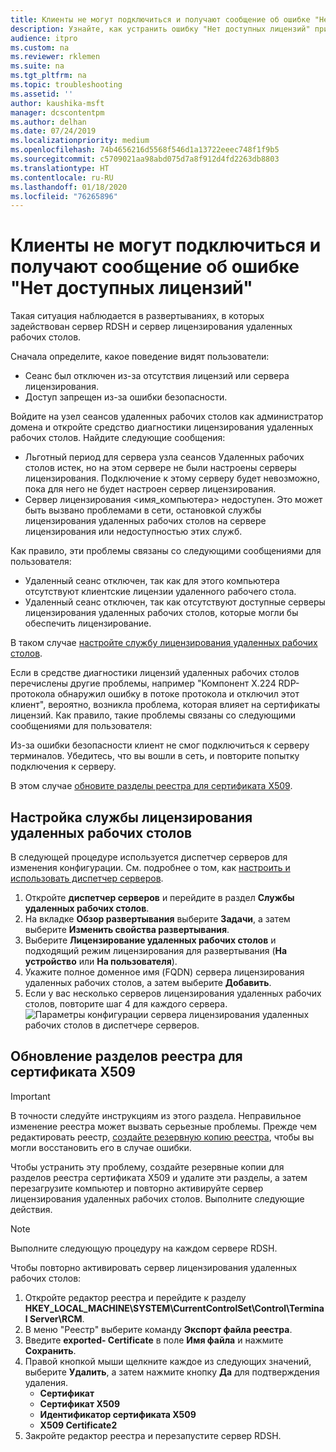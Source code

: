 ```yaml
---
title: Клиенты не могут подключиться и получают сообщение об ошибке "Нет доступных лицензий"
description: Узнайте, как устранить ошибку "Нет доступных лицензий" при подключении к удаленному рабочему столу.
audience: itpro
ms.custom: na
ms.reviewer: rklemen
ms.suite: na
ms.tgt_pltfrm: na
ms.topic: troubleshooting
ms.assetid: ''
author: kaushika-msft
manager: dcscontentpm
ms.author: delhan
ms.date: 07/24/2019
ms.localizationpriority: medium
ms.openlocfilehash: 74b4656216d5568f546d1a13722eeec748f1f9b5
ms.sourcegitcommit: c5709021aa98abd075d7a8f912d4fd2263db8803
ms.translationtype: HT
ms.contentlocale: ru-RU
ms.lasthandoff: 01/18/2020
ms.locfileid: "76265896"
---
```

# <a name="clients-cant-connect-and-see-no-licenses-available-error"></a>Клиенты не могут подключиться и получают сообщение об ошибке "Нет доступных лицензий"

Такая ситуация наблюдается в развертываниях, в которых задействован сервер RDSH и сервер лицензирования удаленных рабочих столов.

Сначала определите, какое поведение видят пользователи:

- Сеанс был отключен из-за отсутствия лицензий или сервера лицензирования.
- Доступ запрещен из-за ошибки безопасности.

Войдите на узел сеансов удаленных рабочих столов как администратор домена и откройте средство диагностики лицензирования удаленных рабочих столов. Найдите следующие сообщения:

  - Льготный период для сервера узла сеансов Удаленных рабочих столов истек, но на этом сервере не были настроены серверы лицензирования. Подключение к этому серверу будет невозможно, пока для него не будет настроен сервер лицензирования.
  - Сервер лицензирования \<имя_компьютера\> недоступен. Это может быть вызвано проблемами в сети, остановкой службы лицензирования удаленных рабочих столов на сервере лицензирования или недоступностью этих служб.

Как правило, эти проблемы связаны со следующими сообщениями для пользователя:

  - Удаленный сеанс отключен, так как для этого компьютера отсутствуют клиентские лицензии удаленного рабочего стола.
  - Удаленный сеанс отключен, так как отсутствуют доступные серверы лицензирования удаленных рабочих столов, которые могли бы обеспечить лицензирование.

В таком случае [настройте службу лицензирования удаленных рабочих столов](#configure-the-rd-licensing-service).

Если в средстве диагностики лицензий удаленных рабочих столов перечислены другие проблемы, например "Компонент X.224 RDP-протокола обнаружил ошибку в потоке протокола и отключил этот клиент", вероятно, возникла проблема, которая влияет на сертификаты лицензий. Как правило, такие проблемы связаны со следующими сообщениями для пользователя:

Из-за ошибки безопасности клиент не смог подключиться к серверу терминалов. Убедитесь, что вы вошли в сеть, и повторите попытку подключения к серверу.

В этом случае [обновите разделы реестра для сертификата X509](#refresh-the-x509-certificate-registry-keys).

## <a name="configure-the-rd-licensing-service"></a>Настройка службы лицензирования удаленных рабочих столов

В следующей процедуре используется диспетчер серверов для изменения конфигурации. См. подробнее о том, как [настроить и использовать диспетчер серверов](../../../administration/server-manager/server-manager.md).

1. Откройте **диспетчер серверов** и перейдите в раздел **Службы удаленных рабочих столов**.
2. На вкладке **Обзор развертывания** выберите **Задачи**, а затем выберите **Изменить свойства развертывания**.
3. Выберите **Лицензирование удаленных рабочих столов** и подходящий режим лицензирования для развертывания (**На устройство** или **На пользователя**).
4. Укажите полное доменное имя (FQDN) сервера лицензирования удаленных рабочих столов, а затем выберите **Добавить**.
5. Если у вас несколько серверов лицензирования удаленных рабочих столов, повторите шаг 4 для каждого сервера. 
    ![Параметры конфигурации сервера лицензирования удаленных рабочих столов в диспетчере серверов.](../media/troubleshoot-remote-desktop-connections/RDLicensing_Configure.png)

## <a name="refresh-the-x509-certificate-registry-keys"></a>Обновление разделов реестра для сертификата X509

> [!IMPORTANT]  
> В точности следуйте инструкциям из этого раздела. Неправильное изменение реестра может вызвать серьезные проблемы. Прежде чем редактировать реестр, [создайте резервную копию реестра](https://support.microsoft.com/help/322756), чтобы вы могли восстановить его в случае ошибки.

Чтобы устранить эту проблему, создайте резервные копии для разделов реестра сертификата X509 и удалите эти разделы, а затем перезагрузите компьютер и повторно активируйте сервер лицензирования удаленных рабочих столов. Выполните следующие действия.

> [!NOTE]
> Выполните следующую процедуру на каждом сервере RDSH.

Чтобы повторно активировать сервер лицензирования удаленных рабочих столов:

1. Откройте редактор реестра и перейдите к разделу **HKEY\_LOCAL\_MACHINE\\SYSTEM\\CurrentControlSet\\Control\\Terminal Server\\RCM**.
2. В меню "Реестр" выберите команду **Экспорт файла реестра**.
3. Введите **exported- Certificate** в поле **Имя файла** и нажмите **Сохранить**.
4. Правой кнопкой мыши щелкните каждое из следующих значений, выберите **Удалить**, а затем нажмите кнопку **Да** для подтверждения удаления.  
      - **Сертификат**
      - **Сертификат X509**
      - **Идентификатор сертификата X509**
      - **X509 Certificate2**
5. Закройте редактор реестра и перезапустите сервер RDSH.